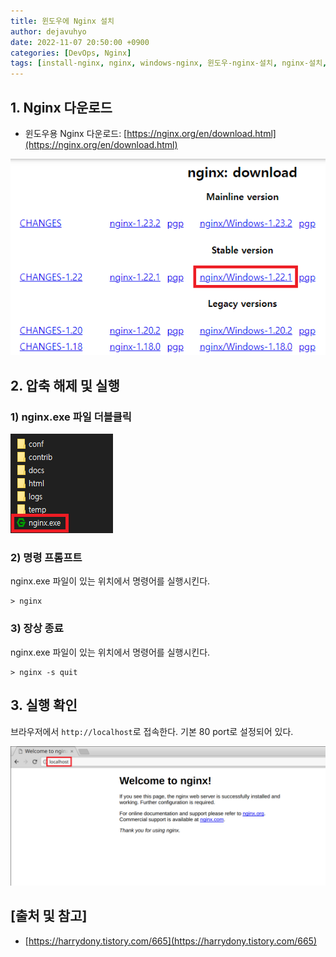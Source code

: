 ```yaml
---
title: 윈도우에 Nginx 설치
author: dejavuhyo
date: 2022-11-07 20:50:00 +0900
categories: [DevOps, Nginx]
tags: [install-nginx, nginx, windows-nginx, 윈도우-nginx-설치, nginx-설치, 윈도우-nginx]
---
```


## 1. Nginx 다운로드

* 윈도우용 Nginx 다운로드: [https://nginx.org/en/download.html](https://nginx.org/en/download.html)

![nginx-download](/assets/img/2022-11-07-install-nginx-in-windows/nginx-download.png)

## 2. 압축 해제 및 실행

### 1) nginx.exe 파일 더블클릭

![nginx-folder](/assets/img/2022-11-07-install-nginx-in-windows/nginx-folder.png)

### 2) 명령 프롬프트
nginx.exe 파일이 있는 위치에서 명령어를 실행시킨다.

```shell
> nginx
```

### 3) 장상 종료
nginx.exe 파일이 있는 위치에서 명령어를 실행시킨다.

```shell
> nginx -s quit
```

## 3. 실행 확인
브라우저에서 `http://localhost`로 접속한다. 기본 80 port로 설정되어 있다.

![nginx-start](/assets/img/2022-11-07-install-nginx-in-windows/nginx-start.png)

## [출처 및 참고]
* [https://harrydony.tistory.com/665](https://harrydony.tistory.com/665)
